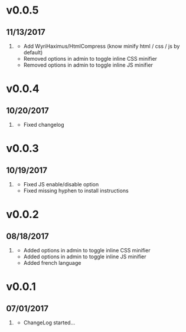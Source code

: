 # v0.0.5
##  11/13/2017

1. [](#improved)
    * Add WyriHaximus/HtmlCompress (know minify html / css / js by default)
    * Removed options in admin to toggle inline CSS minifier
    * Removed options in admin to toggle inline JS minifier

# v0.0.4
##  10/20/2017

1. [](#improved)
    * Fixed changelog

# v0.0.3
##  10/19/2017

1. [](#bugfix)
    * Fixed JS enable/disable option
    * Fixed missing hyphen to install instructions

# v0.0.2
##  08/18/2017

1. [](#new)
    * Added options in admin to toggle inline CSS minifier
    * Added options in admin to toggle inline JS minifier
    * Added french language

# v0.0.1
##  07/01/2017

1. [](#new)
    * ChangeLog started...
